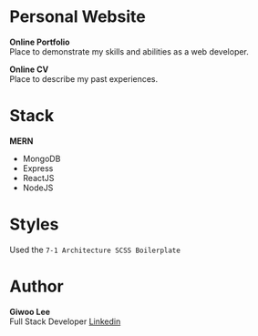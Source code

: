 # Personal Website

**Online Portfolio**  
Place to demonstrate my skills and abilities as a web developer.

**Online CV**  
Place to describe my past experiences.

# Stack

**MERN**

- MongoDB
- Express
- ReactJS
- NodeJS

# Styles

Used the `7-1 Architecture SCSS Boilerplate`

# Author

**Giwoo Lee**  
Full Stack Developer
[Linkedin](https://linkedin.com/in/leegiwoo)
